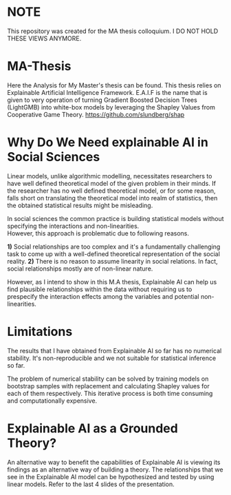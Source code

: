 
# NOTE
This repository was created for the MA thesis colloquium. I DO NOT HOLD THESE VIEWS ANYMORE.


# MA-Thesis
Here the Analysis for My Master's thesis can be found. 
This thesis relies on Explainable Artificial Intelligence Framework. E.A.I.F is the name that is given to very operation of
turning Gradient Boosted Decision Trees (LightGMB) into white-box models by leveraging the Shapley Values from Cooperative Game Theory.
https://github.com/slundberg/shap

# Why Do We Need explainable AI in Social Sciences
Linear models, unlike algorithmic modelling, necessitates researchers to have well defined theoretical model of the given problem in their minds. If the researcher has no well defined theoretical model, or for some reason, falls short on translating the theoretical model into realm of statistics, then the obtained statistical results might be misleading.

In social sciences the common practice is building statistical models without specifying the interactions and non-linearities.  
However, this approach is problematic due to following reasons. 


**1)** Social relationships are too complex and it's a fundamentally challenging task to come up with a well-defined theoretical representation of the social reality.
**2)** There is no reason to assume linearity in social relations. In fact, social relationships mostly are of non-linear nature.

However, as I intend to show in this M.A thesis, Explainable AI can help us find plausible relationships within the data without requiring us to prespecify the interaction effects among the variables and potential non-linearities. 

# Limitations

The results that I have obtained from Explainable AI so far has no numerical stability. It's non-reproducible and we not suitable for statistical inference so far. 

The problem of numerical stability can be solved by training models on bootstrap samples with replacement and calculating Shapley values for each of them respectively. This iterative process is both time consuming and computationally expensive. 

# Explainable AI as a Grounded Theory?

An alternative way to benefit the capabilities of Explainable AI is viewing its findings as an alternative way of building a theory. The relationships that we see in the Explainable AI model can be hypothesized and tested by using linear models. Refer to the last 4 slides of the presentation.


 


